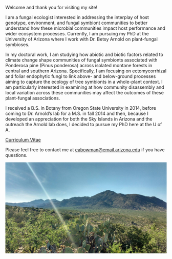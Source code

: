 
Welcome and thank you for visiting my site!

I am a fungal ecologist interested in addressing the interplay of host genotype, environment, and fungal symbiont communities to better understand how these microbial communities impact host performance and wider ecosystem processes. Currently, I am pursuing my PhD at the University of Arizona where I work with Dr. Betsy Arnold on plant-fungal symbioses. 

In my doctoral work, I am studying how abiotic and biotic factors related to climate change shape communities of fungal symbionts associated with Ponderosa pine (Pinus ponderosa) across isolated montane forests in central and southern Arizona. Specifically, I am focusing on ectomycorrhizal and foliar endophytic fungi to link above- and below-ground processes aiming to capture the ecology of tree symbionts in a whole-plant context. I am particularly interested in examining at how community disassembly and local variation across these communities may affect the outcomes of these plant-fungal associations. 

I received a B.S. in Botany from Oregon State University in 2014, before coming to Dr. Arnold’s lab for a M.S. in fall 2014 and then, because I developed an appreciation for both the Sky Islands in Arizona and the outreach the Arnold lab does, I decided to pursue my PhD here at the U of A.

[Curriculum Vitae](/Bowman_CV_2018.pdf)

Please feel free to contact me at <eabowman@email.arizona.edu> if you have questions.

![image](/Photos/Santa_teresa.jpg)
